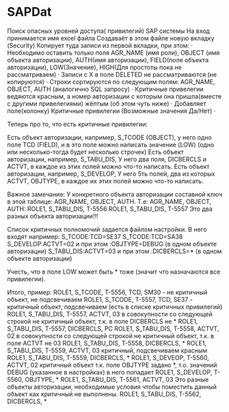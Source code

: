 # SAPDat
Поиск опасных уровней доступа( привилегий) SAP системы
На вход принимается имя excel файла 
Создаваёт в этом файле новую вкладку (Security)
Копирует туда записи из первой вкладки, при этом:
·       Необходимо оставить только поля AGR_NAME (имя роли), OBJECT (имя объекта авторизации), AUTH(имя авторизации), FIELD(поле объекта авторизации), LOW(Значение), HIGH(Для простоты пока не рассматриваем)
·       Записи с X в поле DELETED не рассматриваются (не копируются)
·       Строки сортируются по следующим полям: AGR_NAME, OBJECT, AUTH (аналогично SQL запросу)
·       Критичные привелегии ведяются красным, а номер авторизации с которым она пришла(вместе с другими привелегиями) жёлтым (об этом чуть ниже)
·       Добавляет поле(колонку) Критичные привилегии (Возможные значения Да/Нет)
·      

Теперь про то, что есть критичные привилегии:
 
Есть объект авторизации, например, S_TCODE (OBJECT), у него одно поле TCD (FIELD), и в это поле можно написать значение (LOW) (одно или несколько-тогда будет несколько строчек)
Есть объект авторизации, например, S_TABU_DIS, У него два поля, DICBERCLS и ACTVT, в каждое из этих полей можно что-то написать.
Есть объект авторизации, например, S_DEVELOP, У него 5ть полей, два из которых ACTVT, OBJTYPE, в каждое их этих полей можно что-то написать.
 
Важное замечание: У конкретного объекта авторизации составной ключ в этой таблице: AGR_NAME, OBJECT, AUTH.
Т.е: AGR_NAME, OBJECT, AUTH:
              ROLE1, S_TABU_DIS, T-5556
              ROLE1, S_TABU_DIS, T-5557
Это два разных объекта авторизации!!!
 
Список критичных полномочий задается файлом настройки. В него входят например:
S_TCODE:TCD=SE37
S_TCODE:TCD=SA38
S_DEVELOP:ACTVT=02 и при этом :OBJTYPE=DEBUG (в одном объекте авторизации)
S_TABU_DIS:ACTVT=03 и при этом :DICBERCLS=* (в одном объекте авторизации)
 
Учесть, что в поле LOW может быть * тоже (значит что назначаются все привилегии).
 
 
Итого, пример:
ROLE1, S_TCODE, T-5556, TCD, SM30 - не критичный объект, не подсвечиваем
ROLE1, S_TCODE, T-5557, TCD, SE37 - критичный объект, подсвечиваем (есть в списке критичных привилегий)
ROLE1, S_TABU_DIS, T-5557, ACTVT, 03 в совокупности со следующей строкой не критичный объект, т.к. в поле DICBERCLS не *
ROLE1, S_TABU_DIS, T-5557, DICBERCLS, PC
ROLE1, S_TABU_DIS, T-5558, ACTVT, 02 в совокупности со следующей строкой не критичный объект, т.к. в поле ACTVT не 03
ROLE1, S_TABU_DIS, T-5558, DICBERCLS, *
ROLE1, S_TABU_DIS, T-5559, ACTVT, 03 критичный, подсвечиваем красным
ROLE1, S_TABU_DIS, T-5559, DICBERCLS, *
ROLE1, S_DEVEOP, T-5560, ACTVT, 02   критичный объект т.к. поле OBJTYPE задано *, т.о. значений DEBUG (указанное в настройках) в него попадает
ROLE1, S_DEVELOP, T-5560, OBJTYPE, *
ROLE1, S_TABU_DIS, T-5561, ACTVT, 03 Это разные объекты авторизации, необходимые условия чтобы поместить данный объект как критичный не выполнены.
ROLE1, S_TABU_DIS, T-5562, DICBERCLS, *
 
